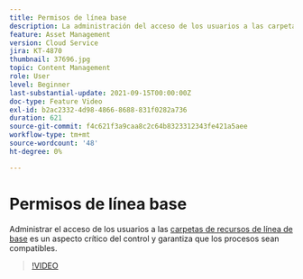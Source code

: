 ```yaml
---
title: Permisos de línea base
description: La administración del acceso de los usuarios a las carpetas de recursos de línea de base es un aspecto crítico de la gobernanza y garantiza que los procesos sean compatibles.
feature: Asset Management
version: Cloud Service
jira: KT-4870
thumbnail: 37696.jpg
topic: Content Management
role: User
level: Beginner
last-substantial-update: 2021-09-15T00:00:00Z
doc-type: Feature Video
exl-id: b2ac2332-4d98-4866-8688-831f0282a736
duration: 621
source-git-commit: f4c621f3a9caa8c2c64b8323312343fe421a5aee
workflow-type: tm+mt
source-wordcount: '48'
ht-degree: 0%

---
```


# Permisos de línea base

Administrar el acceso de los usuarios a las [carpetas de recursos de línea de base](./baseline-folders.md) es un aspecto crítico del control y garantiza que los procesos sean compatibles.

>[!VIDEO](https://video.tv.adobe.com/v/37696?quality=12&learn=on)
